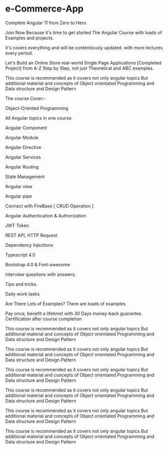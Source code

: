 # e-Commerce-App
Complete Angular 11 from Zero to Hero 


Join Now Because it's time to get started The Angular Course with loads of Examples and projects.

it's covers everything and will be contentiously updated. with more lectures every period.

 Let's Build an Online Store real-world Single Page Applications  [Completed Project] from A-Z Step by Step, not just Theoretical and ABC examples.

This course is recommended as it covers not only angular topics But additional material and concepts of Object orientated Programming and Data structure and Design Pattern 

The course Cover:-

Object-Oriented Programming

All Angular topics in one course.

Angular Component

Angular Module

Angular Directive

Angular Services

Angular Routing

State Management

Angular view

Angular pipe

Connect with FireBase [ CRUD Operation ]

Angular Authentication & Authorization

JWT Token



REST API, HTTP Request

Dependency Injections

Typescript 4.0

Bootstrap 4.0 & Font-awesome

interview questions with answers.

Tips and tricks.

Daily work tasks.

Are There Lots of Examples?  There are loads of examples

Pay once, benefit a lifetime! with 30 Days money-back guarantee. Certification after course completion



This course is recommended as it covers not only angular topics But additional material and concepts of Object orientated Programming and Data structure and Design Pattern 



This course is recommended as it covers not only angular topics But additional material and concepts of Object orientated Programming and Data structure and Design Pattern 



This course is recommended as it covers not only angular topics But additional material and concepts of Object orientated Programming and Data structure and Design Pattern 



This course is recommended as it covers not only angular topics But additional material and concepts of Object orientated Programming and Data structure and Design Pattern 



This course is recommended as it covers not only angular topics But additional material and concepts of Object orientated Programming and Data structure and Design Pattern 



This course is recommended as it covers not only angular topics But additional material and concepts of Object orientated Programming and Data structure and Design Pattern 
